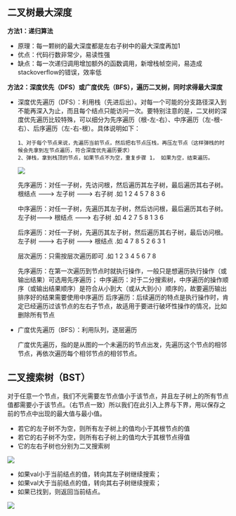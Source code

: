 ## 二叉树最大深度
**方法1：递归算法**

* 原理：每一颗树的最大深度都是左右子树中的最大深度再加1
* 优点：代码行数非常少，易读性强
* 缺点：每一次递归调用增加额外的函数调用，新增栈帧空间，易造成stackoverflow的错误，效率低

**方法2：深度优先（DFS）或广度优先（BFS），遍历二叉树，同时求得最大深度**

* 深度优先遍历（DFS）：利用栈（先进后出）。对每一个可能的分支路径深入到不能再深入为止，而且每个结点只能访问一次。要特别注意的是，二叉树的深度优先遍历比较特殊，可以细分为先序遍历（根-左-右）、中序遍历（左-根-右）、后序遍历（左-右-根）。具体说明如下：
  
  
      1、对于每个节点来说，先遍历当前节点，然后把右节点压栈，再压左节点（这样弹栈的时候会先拿到左节点遍历，符合深度优先遍历要求）
      2、弹栈，拿到栈顶的节点，如果节点不为空，重复步骤 1， 如果为空，结束遍历。
  
  ![](https://images2018.cnblogs.com/blog/737444/201803/737444-20180308163227000-929643824.png)
  
  先序遍历：对任一子树，先访问根，然后遍历其左子树，最后遍历其右子树。根结点 ---> 左子树 ---> 右子树 .如 1 2 4 5 7 8 3 6
  
  中序遍历：对任一子树，先遍历其左子树，然后访问根，最后遍历其右子树。左子树---> 根结点 ---> 右子树 .如 4 2 7 5 8 1 3 6
  
  后序遍历：对任一子树，先遍历其左子树，然后遍历其右子树，最后访问根。左子树 ---> 右子树 ---> 根结点 .如 4 7 8 5 2 6 3 1
  
  层次遍历：只需按层次遍历即可 .如 1 2 3 4 5 6 7 8


    先序遍历：在第一次遍历到节点时就执行操作，一般只是想遍历执行操作（或输出结果）可选用先序遍历；
    中序遍历：对于二分搜索树，中序遍历的操作顺序（或输出结果顺序）是符合从小到大（或从大到小）顺序的，故要遍历输出排序好的结果需要使用中序遍历
    后序遍历：后续遍历的特点是执行操作时，肯定已经遍历过该节点的左右子节点，故适用于要进行破坏性操作的情况，比如删除所有节点
   

* 广度优先遍历（BFS）：利用队列，逐层遍历

    广度优先遍历，指的是从图的一个未遍历的节点出发，先遍历这个节点的相邻节点，再依次遍历每个相邻节点的相邻节点。
    
## 二叉搜索树（BST）
  对于任意一个节点，我们不光需要左节点值小于该节点，并且左子树上的所有节点值都需要小于该节点。（右节点一致）所以我们在此引入上界与下界，用以保存之前的节点中出现的最大值与最小值。

  * 若它的左子树不为空，则所有左子树上的值均小于其根节点的值
  * 若它的右子树不为空，则所有右子树上的值均大于其根节点得值
  * 它的左右子树也分别为二叉搜索树
  
  ![](https://www.geekxh.com/assets/img/1.03e01a60.jpg)
  
  * 如果val小于当前结点的值，转向其左子树继续搜索；
  * 如果val大于当前结点的值，转向其右子树继续搜索；
  * 如果已找到，则返回当前结点。
  
  ![](https://www.geekxh.com/assets/img/2.92dd024b.jpg)
  
  
  
  



